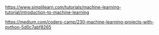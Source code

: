 https://www.simplilearn.com/tutorials/machine-learning-tutorial/introduction-to-machine-learning

https://medium.com/coders-camp/230-machine-learning-projects-with-python-5d0c7abf8265
